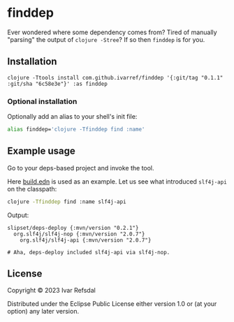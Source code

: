 # finddep

Ever wondered where some dependency comes from?
Tired of manually "parsing" the output of `clojure -Stree`?
If so then `finddep` is for you. 

## Installation

```
clojure -Ttools install com.github.ivarref/finddep '{:git/tag "0.1.1" :git/sha "6c58e3e"}' :as finddep
```

### Optional installation
Optionally add an alias to your shell's init file:
```bash
alias finddep='clojure -Tfinddep find :name'
```

## Example usage

Go to your deps-based project and invoke the tool.

Here [build.edn](https://github.com/liquidz/build.edn) is used as an example.
Let us see what introduced `slf4j-api` on the classpath:

```bash
clojure -Tfinddep find :name slf4j-api
```

Output:
```
slipset/deps-deploy {:mvn/version "0.2.1"}
  org.slf4j/slf4j-nop {:mvn/version "2.0.7"}
    org.slf4j/slf4j-api {:mvn/version "2.0.7"}

# Aha, deps-deploy included slf4j-api via slf4j-nop.
```

## License

Copyright © 2023 Ivar Refsdal

Distributed under the Eclipse Public License either version 1.0 or (at
your option) any later version.
